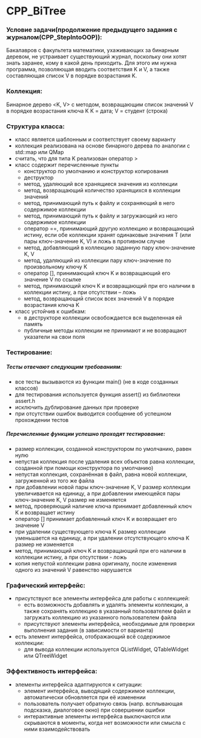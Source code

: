 # CPP_BiTree
### Условие задачи(продолжение предыдущего задания с журналом(CPP_StepIntoOOP)):
Бакалавров с факультета математики, ухаживающих за бинарным деревом, не устраивает существующий журнал, поскольку они хотят знать заранее, кому в какой день приходить. Для этого им нужна программа, позволяющая вводить соответствия K и V, а также составляющая список V в порядке возрастания K.

### Коллекция:
Бинарное дерево <K, V> с методом, возвращающим список значений V в порядке возрастания ключа K
K = дата; V = студент (строка)

### Структура класса:
- класс является шаблонным и соответствует своему варианту
- коллекция реализована на основе бинарного дерева по аналогии с std::map или QMap
- считать, что для типа K реализован оператор >
- класс содержит перечисленные пункты
    - конструктор по умолчанию и конструктор копирования
    - деструктор
    - метод, удаляющий все хранящиеся значения из коллекции
    - метод, возвращающий количество хранящихся в коллекции значений
    - метод, принимающий путь к файлу и сохраняющий в него содержимое коллекции
    - метод, принимающий путь к файлу и загружающий из него содержимое коллекции
    - оператор ==, принимающий другую коллекцию и возвращающий истину, если обе коллекции хранят одинаковые значения T (или пары ключ-значение K, V) и ложь в противном случае
    - метод, добавляющий в коллекцию заданную пару ключ-значение K, V 
    - метод, удаляющий из коллекции пару ключ-значение по произвольному ключу K
    - оператор [], принимающий ключ K и возвращающий его значение V по ссылке
    - метод, принимающий ключ K и возвращающий при его наличии в коллекции истину, а при отсутствии – ложь
    - метод, возвращающий список всех значений V в порядке возрастания ключа K
- класс устойчив к ошибкам:
    - в деструкторе коллекции освобождается вся выделенная ей память
    - публичные методы коллекции не принимают и не возвращают указатели на свои поля

### Тестирование:
##### Тесты отвечают следующим требованиям:
- все тесты вызываются из функции main() (не в коде созданных классов)
- для тестирования используется функция assert() из библиотеки assert.h
- исключить дублирование данных при проверке
- при отсутствии ошибок выводится сообщение об успешном прохождении тестов

##### Перечисленные функции успешно проходят тестирование:
- размер коллекции, созданной конструктором по умолчанию, равен нулю
- непустая коллекция после удаления всех объектов равна коллекции, созданной при помощи конструктора по умолчанию)
- непустая коллекция, сохранённая в файл, равна новой коллекции, загруженной из того же файла
- при добавлении новой пары ключ-значение K, V размер коллекции увеличивается на единицу, а при добавлении имеющейся пары ключ-значение K, V размер не изменяется
- метод, проверяющий наличие ключа принимает добавленный ключ K и возвращает истину
- оператор [] принимает добавленный ключ K и возвращает его значение V
- при удалении существующего ключа K размер коллекции уменьшается на единицу, а при удалении отсутствующего ключа K размер не изменяется
- метод, принимающий ключ K и возвращающий при его наличии в коллекции истину, а при отсутствии - ложь
- копия непустой коллекции равна оригиналу, после изменения одного из значений V равенство нарушается

### Графический интерфейс:
- присутствуют все элементы интерфейса для работы с коллекцией:
    - есть возможность добавлять и удалять элементы коллекции, а также сохранять коллекцию в указанный пользователем файл и загружать коллекцию из указанного пользователем файла
    - присутствуют элементы интерфейса, необходимые для проверки выполнения задания (в зависимости от варианта)
- есть элемент интерфейса, отображающий всё содержимое коллекции:
    - для вывода коллекции используется QListWidget, QTableWidget или QTreeWidget

### Эффективность интерфейса:
- элементы интерфейса адаптируются к ситуации:
    - элемент интерфейса, выводящий содержимое коллекции, автоматически обновляется при её изменении
    - пользователь получает обратную связь (напр. всплывающая подсказка, диалоговое окно) при совершении ошибки
    - интерактивные элементы интерфейса выключаются или скрываются в моменты, когда нет возможности или смысла с ними взаимодействовать
